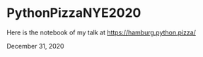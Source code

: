 # PythonPizzaNYE2020

Here is the notebook of my talk at https://hamburg.python.pizza/

December 31, 2020